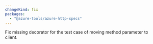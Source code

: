 ```yaml
---
changeKind: fix
packages:
  - "@azure-tools/azure-http-specs"
---
```


Fix missing decorator for the test case of moving method parameter to client.